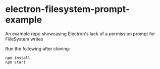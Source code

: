 # electron-filesystem-prompt-example
An example repo showcasing Electron's lack of a permission prompt for FiileSystem writes

Run the following after cloning:

```
npm install
npm start
```
